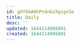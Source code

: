 ```yaml
---
id: gXYbbA0hPndnGzXgigvSe
title: Daily
desc: ''
updated: 1644114986801
created: 1644114986801
---
```



